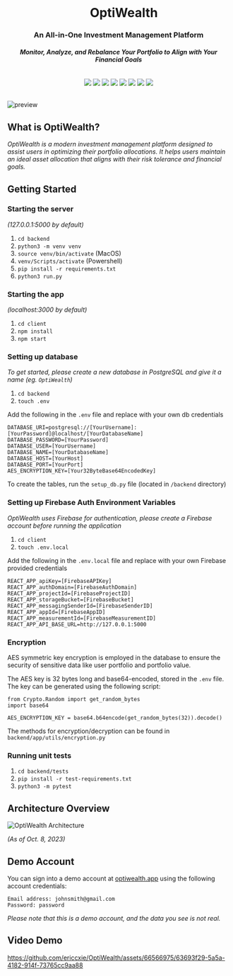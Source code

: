 <div align="center">
    <div id="user-content-toc">
      <ul>
          <summary><h1 style="display: inline-block; margin-bottom:0px">OptiWealth</h1></summary>
      </ul>
    </div>
    <h3>An All-in-One Investment Management Platform</h3>
    <h4><i>Monitor, Analyze, and Rebalance Your Portfolio to Align with Your Financial Goals</i></h4>
    <br>
    <img src="https://img.shields.io/badge/react-%2320232a.svg?style=for-the-badge&logo=react&logoColor=%2361DAFB"/>
    <img src="https://img.shields.io/badge/Typescript-%2320232a.svg?style=for-the-badge&logo=typescript&logoColor=blue"/>
    <img src="https://img.shields.io/badge/Flask-%23404d59.svg?style=for-the-badge&logo=flask&logoColor=white"/>
    <img src="https://img.shields.io/badge/PostgreSQL-336791?style=for-the-badge&logo=postgresql&logoColor=white"/>
    <img src="https://img.shields.io/badge/Firebase-039BE5?style=for-the-badge&logo=Firebase&logoColor=white"/>
    <img src="https://img.shields.io/badge/tailwindcss-%2338B2AC.svg?style=for-the-badge&logo=tailwind-css&logoColor=white"/>
    <img src="https://img.shields.io/badge/Vercel-000000.svg?style=for-the-badge&logo=Vercel&logoColor=white"/>
    <img src="https://img.shields.io/badge/Railway-0B0D0E.svg?style=for-the-badge&logo=Railway&logoColor=white"/>
    <br><br>
</div>

![preview](https://github.com/ericcxie/OptiWealth/assets/66566975/48d51d8e-acb3-4f0b-9a98-78c450f2ea14)

## What is OptiWealth?

_OptiWealth is a modern investment management platform designed to assist users in optimizing their portfolio allocations. It helps users maintain an ideal asset allocation that aligns with their risk tolerance and financial goals._

## Getting Started

### Starting the server

_(127.0.0.1:5000 by default)_

1. `cd backend`
1. `python3 -m venv venv`
1. `source venv/bin/activate` (MacOS)
1. `venv/Scripts/activate` (Powershell)
1. `pip install -r requirements.txt`
1. `python3 run.py`

### Starting the app

_(localhost:3000 by default)_

1. `cd client`
1. `npm install`
1. `npm start`

### Setting up database

_To get started, please create a new database in PostgreSQL and give it a name (eg. `OptiWealth`)_

1. `cd backend`
1. `touch .env`

Add the following in the `.env` file and replace with your own db credentials

```
DATABASE_URI=postgresql://[YourUsername]:[YourPassword]@localhost/[YourDatabaseName]
DATABASE_PASSWORD=[YourPassword]
DATABASE_USER=[YourUsername]
DATABASE_NAME=[YourDatabaseName]
DATABASE_HOST=[YourHost]
DATABASE_PORT=[YourPort]
AES_ENCRYPTION_KEY=[Your32ByteBase64EncodedKey]
```

To create the tables, run the `setup_db.py` file (located in `/backend` directory)

### Setting up Firebase Auth Environment Variables

_OptiWealth uses Firebase for authentication, please create a Firebase account before running the application_

1. `cd client`
1. `touch .env.local`

Add the following in the `.env.local` file and replace with your own Firebase provided credentials

```
REACT_APP_apiKey=[FirebaseAPIKey]
REACT_APP_authDomain=[FirebaseAuthDomain]
REACT_APP_projectId=[FirebaseProjectID]
REACT_APP_storageBucket=[FirebaseBucket]
REACT_APP_messagingSenderId=[FirebaseSenderID]
REACT_APP_appId=[FirebaseAppID]
REACT_APP_measurementId=[FirebaseMeasurementID]
REACT_APP_API_BASE_URL=http://127.0.0.1:5000
```

### Encryption

AES symmetric key encryption is employed in the database to ensure the security of sensitive data like user portfolio and portfolio value.

The AES key is 32 bytes long and base64-encoded, stored in the `.env` file. The key can be generated using the following script:

```
from Crypto.Random import get_random_bytes
import base64

AES_ENCRYPTION_KEY = base64.b64encode(get_random_bytes(32)).decode()
```

The methods for encryption/decryption can be found in `backend/app/utils/encryption.py`

### Running unit tests

1. `cd backend/tests`
1. `pip install -r test-requirements.txt`
1. `python3 -m pytest`

## Architecture Overview

<picture>
  <source media="(prefers-color-scheme: dark)" srcset="https://github.com/ericcxie/OptiWealth/assets/66566975/7af25ed5-41a8-43b2-a674-aae10d32d98c">  
  <source media="(prefers-color-scheme: light)" srcset="https://github.com/ericcxie/OptiWealth/assets/66566975/6093f3a0-806b-4c87-afca-a10300b5b9d6">
  <img alt="OptiWealth Architecture" src="https://github.com/ericcxie/OptiWealth/assets/66566975/7af25ed5-41a8-43b2-a674-aae10d32d98c">
</picture>

_(As of Oct. 8, 2023)_

## Demo Account

You can sign into a demo account at [optiwealth.app](https://www.optiwealth.app) using the following account credentials:

```
Email address: johnsmith@gmail.com
Password: password
```

_Please note that this is a demo account, and the data you see is not real._

## Video Demo

https://github.com/ericcxie/OptiWealth/assets/66566975/63693f29-5a5a-4182-914f-73765cc9aa88
